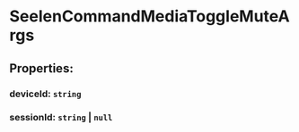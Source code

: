# **SeelenCommandMediaToggleMuteArgs**

## **Properties**:

### deviceId: `string`

### sessionId: `string` | `null`
